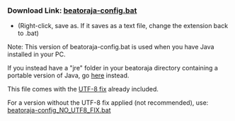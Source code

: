 ### Download Link: [beatoraja-config.bat](https://raw.githubusercontent.com/wcko87/beatoraja-english-guide/resources/beatoraja-configs/beatoraja-config.bat)
- (Right-click, save as. If it saves as a text file, change the extension back to .bat)

Note: This version of beatoraja-config.bat is used when you have Java installed in your PC.

If you instead have a "jre" folder in your beatoraja directory containing a portable version of Java, go [here](https://github.com/wcko87/beatoraja-english-guide/tree/resources/beatoraja-configs-win64jre) instead.

This file comes with the [UTF-8 fix](https://github.com/wcko87/beatoraja-english-guide/wiki#locale-fix) already included.

For a version without the UTF-8 fix applied (not recommended), use: [beatoraja-config_NO_UTF8_FIX.bat](https://raw.githubusercontent.com/wcko87/beatoraja-english-guide/resources/beatoraja-configs/beatoraja-config_NO_UTF8_FIX.bat)
